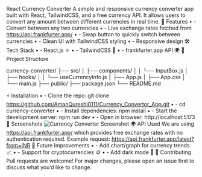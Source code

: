 React Currency Converter
A simple and responsive currency converter app built with React, TailwindCSS, and a free currency API. It allows users to convert any amount between different currencies in real time.
🚀 Features
•	- Convert between any two currencies
•	- Live exchange rates fetched from https://api.frankfurter.app/
•	- Swap button to quickly switch between currencies
•	- Clean UI with TailwindCSS styling
•	- Responsive design
🛠️ Tech Stack
•	- React.js ⚛️
•	- TailwindCSS 🎨
•	- frankfurter.app API 🌍
📂 Project Structure

currency-converter/
├── src/
│   ├── components/
│   │   └── InputBox.js
│   ├── hooks/
│   │   └── useCurrencyInfo.js
│   ├── App.js
│   ├── App.css
│   └── main.js
├── public/
├── package.json
└── README.md

⚡ Installation
•	- Clone the repo: git clone https://github.com/AmanQureshi0111/Currency_Convertor_App.git
•	- cd currency-converter
•	- Install dependencies: npm install
•	- Start the development server: npm run dev
•	- Open in browser: http://localhost:5173
📸 Screenshots
![Currency Converter Screenshot](https://github.com/user-attachments/assets/6dfefc64-5f5a-4fa4-a4fb-3f5b1be72959)
🌍 API Used
We are using https://api.frankfurter.app/ which provides free exchange rates with no authentication required.
Example request: https://api.frankfurter.app/latest?from=INR
🔮 Future Improvements
•	- Add chart/graph for currency trends 📈
•	- Support for cryptocurrencies 🪙
•	- Add dark mode 🌙
🤝 Contributing
Pull requests are welcome! For major changes, please open an issue first to discuss what you’d like to change.
